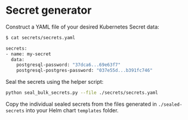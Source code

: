 # Secret generator

Construct a YAML file of your desired Kubernetes Secret data:

```sh
$ cat secrets/secrets.yaml 

secrets:
- name: my-secret
  data:
    postgresql-password: "37dca6...69e63f7"
    postgresql-postgres-password: "037e55d...b391fc746"
```

Seal the secrets using the helper script:

```bash
python seal_bulk_secrets.py --file ./secrets/secrets.yaml
```

Copy the individual sealed secrets from the files generated in `./sealed-secrets` into your Helm chart `templates` folder.
